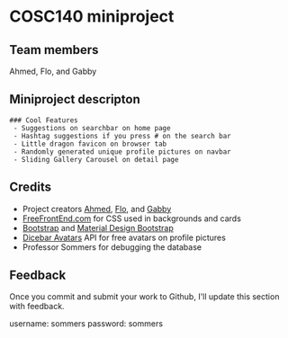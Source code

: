 # COSC140 miniproject

## Team members

Ahmed, Flo, and Gabby

## Miniproject descripton

    ### Cool Features
     - Suggestions on searchbar on home page
     - Hashtag suggestions if you press # on the search bar
     - Little dragon favicon on browser tab
     - Randomly generated unique profile pictures on navbar
     - Sliding Gallery Carousel on detail page

## Credits

- Project creators [Ahmed](https://github.com/akamran2001), [Flo](https://github.com/florenceluo), and [Gabby](https://github.com/BobbyTie)
- [FreeFrontEnd.com](https://codepen.io/3psy0n/pen/LYpajmX) for CSS used in backgrounds and cards
- [Bootstrap](https://getbootstrap.com/) and [Material Design Bootstrap](https://mdbootstrap.com/)
- [Dicebar Avatars](https://avatars.dicebear.com/) API for free avatars on profile pictures
- Professor Sommers for debugging the database

## Feedback

Once you commit and submit your work to Github, I'll update this section with feedback.

username: sommers
password: sommers
